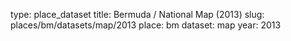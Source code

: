 type: place_dataset
title: Bermuda / National Map (2013)
slug: places/bm/datasets/map/2013
place: bm
dataset: map
year: 2013
